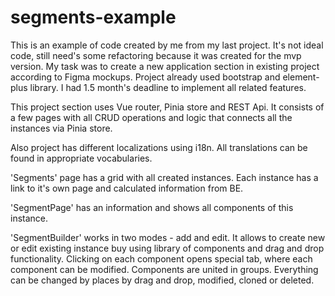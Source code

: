 # segments-example
This is an example of code created by me from my last project. It's not ideal code, still need's some refactoring because it was created for the mvp version.
My task was to create a new application section in existing project according to Figma mockups. Project already used bootstrap and element-plus library. I had 1.5 month's deadline to implement all related features.

This project section uses Vue router, Pinia store and REST Api. It consists of a few pages with all CRUD operations and logic that connects all the instances via Pinia store.

Also project has different localizations using i18n. All translations can be found in appropriate vocabularies.

'Segments' page has a grid with all created instances. Each instance has a link to it's own page and calculated information from BE.

'SegmentPage' has an information and shows all components of this instance.

'SegmentBuilder' works in two modes - add and edit. It allows to create new or edit existing instance buy using library of components and drag and drop functionality.
Clicking on each component opens special tab, where each component can be modified. Components are united in groups. Everything can be changed by places by drag and drop, modified, cloned or deleted.
